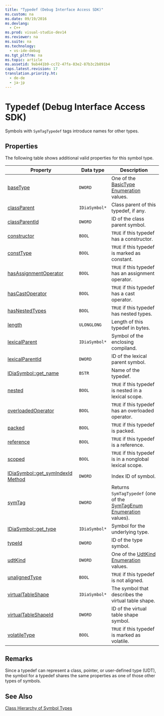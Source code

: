 ```yaml
---
title: "Typedef (Debug Interface Access SDK)"
ms.custom: na
ms.date: 09/19/2016
ms.devlang: 
  - C++
ms.prod: visual-studio-dev14
ms.reviewer: na
ms.suite: na
ms.technology: 
  - vs-ide-debug
ms.tgt_pltfrm: na
ms.topic: article
ms.assetid: 9ab441b9-cc72-47fa-83e2-87b3c2b891b4
caps.latest.revision: 17
translation.priority.ht: 
  - de-de
  - ja-jp
---
```

# Typedef (Debug Interface Access SDK)
Symbols with `SymTagTypedef` tags introduce names for other types.  
  
## Properties  
 The following table shows additional valid properties for this symbol type.  
  
|Property|Data type|Description|  
|--------------|---------------|-----------------|  
|[baseType](../vs140/IDiaSymbol--get_baseType.md)|`DWORD`|One of the [BasicType Enumeration](../vs140/BasicType.md) values.|  
|[classParent](../vs140/IDiaSymbol--get_classParent.md)|`IDiaSymbol*`|Class parent of this typedef, if any.|  
|[classParentId](../vs140/IDiaSymbol--get_classParentId.md)|`DWORD`|ID of the class parent symbol.|  
|[constructor](../vs140/IDiaSymbol--get_constructor.md)|`BOOL`|`TRUE` if this typedef has a constructor.|  
|[constType](../vs140/IDiaSymbol--get_constType.md)|`BOOL`|`TRUE` if this typedef is marked as constant.|  
|[hasAssignmentOperator](../vs140/IDiaSymbol--get_hasAssignmentOperator.md)|`BOOL`|`TRUE` if this typedef has an assignment operator.|  
|[hasCastOperator](../vs140/IDiaSymbol--get_hasCastOperator.md)|`BOOL`|`TRUE` if this typedef has a cast operator.|  
|[hasNestedTypes](../vs140/IDiaSymbol--get_hasNestedTypes.md)|`BOOL`|`TRUE` if this typedef has nested types.|  
|[length](../vs140/IDiaSymbol--get_length.md)|`ULONGLONG`|Length of this typedef in bytes.|  
|[lexicalParent](../vs140/IDiaSymbol--get_lexicalParent.md)|`IDiaSymbol*`|Symbol of the enclosing compiland.|  
|[lexicalParentId](../vs140/IDiaSymbol--get_lexicalParentId.md)|`DWORD`|ID of the lexical parent symbol.|  
|[IDiaSymbol::get_name](../vs140/IDiaSymbol--get_name.md)|`BSTR`|Name of the typedef.|  
|[nested](../vs140/IDiaSymbol--get_nested.md)|`BOOL`|`TRUE` if this typedef is nested in a lexical scope.|  
|[overloadedOperator](../vs140/IDiaSymbol--get_overloadedOperator.md)|`BOOL`|`TRUE` if this typedef has an overloaded operator.|  
|[packed](../vs140/IDiaSymbol--get_packed.md)|`BOOL`|`TRUE` if this typedef is packed.|  
|[reference](../vs140/IDiaSymbol--get_reference.md)|`BOOL`|`TRUE` if this typedef is a reference.|  
|[scoped](../vs140/IDiaSymbol--get_scoped.md)|`BOOL`|`TRUE` if this typedef is in a nonglobal lexical scope.|  
|[IDiaSymbol::get_symIndexId Method](../vs140/IDiaSymbol--get_symIndexId.md)|`DWORD`|Index ID of symbol.|  
|[symTag](../vs140/IDiaSymbol--get_symTag.md)|`DWORD`|Returns `SymTagTypedef` (one of the [SymTagEnum Enumeration](../vs140/SymTagEnum.md) values).|  
|[IDiaSymbol::get_type](../vs140/IDiaSymbol--get_type.md)|`IDiaSymbol*`|Symbol for the underlying type.|  
|[typeId](../vs140/IDiaSymbol--get_typeId.md)|`DWORD`|ID of the type symbol.|  
|[udtKind](../vs140/IDiaSymbol--get_udtKind.md)|`DWORD`|One of the [UdtKind Enumeration](../vs140/UdtKind.md) values.|  
|[unalignedType](../vs140/IDiaSymbol--get_unalignedType.md)|`BOOL`|`TRUE` if this typedef is not aligned.|  
|[virtualTableShape](../vs140/IDiaSymbol--get_virtualTableShape.md)|`IDiaSymbol*`|The symbol that describes the virtual table shape.|  
|[virtualTableShapeId](../vs140/IDiaSymbol--get_virtualTableShapeId.md)|`DWORD`|ID of the virtual table shape symbol.|  
|[volatileType](../vs140/IDiaSymbol--get_volatileType.md)|`BOOL`|`TRUE` if this typedef is marked as volatile.|  
  
## Remarks  
 Since a typedef can represent a class, pointer, or user-defined type (UDT), the symbol for a typedef shares the same properties as one of those other types of symbols.  
  
## See Also  
 [Class Hierarchy of Symbol Types](../vs140/Class-Hierarchy-of-Symbol-Types.md)